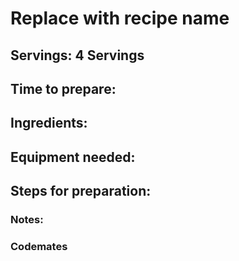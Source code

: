 # Replace with recipe name

## Servings: 4 Servings

## Time to prepare: 

## Ingredients:


## Equipment needed:


## Steps for preparation:



### Notes:



### Codemates #
